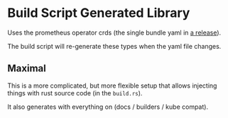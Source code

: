 # Build Script Generated Library

Uses the prometheus operator crds (the single bundle yaml in [a release](https://github.com/prometheus-operator/prometheus-operator/releases/tag/v0.86.0)).

The build script will re-generate these types when the yaml file changes.

## Maximal
This is a more complicated, but more flexible setup that allows injecting things with rust source code (in the `build.rs`).

It also generates with everything on (docs / builders / kube compat).
